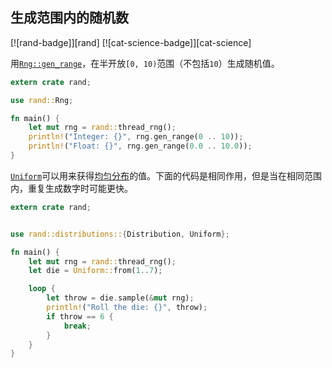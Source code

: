 ## 生成范围内的随机数

[![rand-badge]][rand] [![cat-science-badge]][cat-science]

用[`Rng::gen_range`]，在半开放`[0, 10)`范围（不包括`10`）生成随机值。

```rust
extern crate rand;

use rand::Rng;

fn main() {
    let mut rng = rand::thread_rng();
    println!("Integer: {}", rng.gen_range(0 .. 10));
    println!("Float: {}", rng.gen_range(0.0 .. 10.0));
}
```

[`Uniform`]可以用来获得[均匀分布][uniform distribution]的值。下面的代码是相同作用，但是当在相同范围内，重复生成数字时可能更快。

```rust
extern crate rand;


use rand::distributions::{Distribution, Uniform};

fn main() {
    let mut rng = rand::thread_rng();
    let die = Uniform::from(1..7);

    loop {
        let throw = die.sample(&mut rng);
        println!("Roll the die: {}", throw);
        if throw == 6 {
            break;
        }
    }
}
```

[`uniform`]: https://docs.rs/rand/*/rand/distributions/uniform/struct.Uniform.html

[`rng::gen_range`]: https://doc.rust-lang.org/rand/*/rand/trait.Rng.html#method.gen_range

[uniform distribution]: https://en.wikipedia.org/wiki/Uniform_distribution_(continuous)
